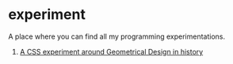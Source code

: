 # experiment
A place where you can find all my programming experimentations.

<ol>
  <a href="https://elechaudel.github.io/experiment/geometrical-design/" target="_blank"><li>A CSS experiment around Geometrical Design in history</li></a>
</ol>
